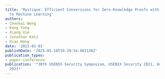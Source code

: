```yaml
---
title: 'Mystique: Efficient Conversions for Zero-Knowledge Proofs with Applications
  to Machine Learning'
authors:
- Chenkai Weng
- Kang Yang
- Xiang Xie
- Jonathan Katz
- Xiao Wang
date: '2021-01-01'
publishDate: '2025-05-18T16:29:54.002130Z'
publication_types:
- paper-conference
publication: '*30th USENIX Security Symposium, USENIX Security 2021, August 11-13,
  2021*'
---
```

